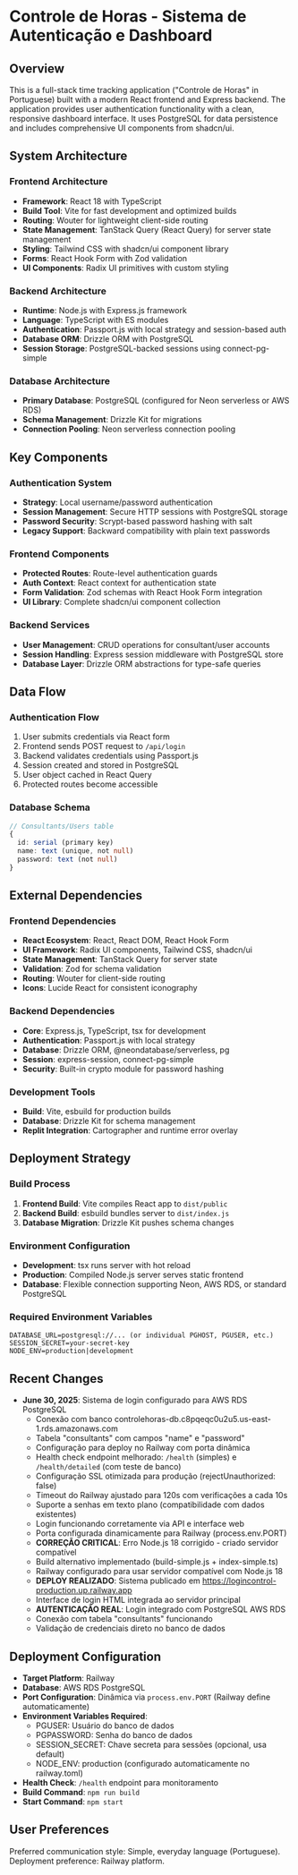 # Controle de Horas - Sistema de Autenticação e Dashboard

## Overview

This is a full-stack time tracking application ("Controle de Horas" in Portuguese) built with a modern React frontend and Express backend. The application provides user authentication functionality with a clean, responsive dashboard interface. It uses PostgreSQL for data persistence and includes comprehensive UI components from shadcn/ui.

## System Architecture

### Frontend Architecture
- **Framework**: React 18 with TypeScript
- **Build Tool**: Vite for fast development and optimized builds
- **Routing**: Wouter for lightweight client-side routing
- **State Management**: TanStack Query (React Query) for server state management
- **Styling**: Tailwind CSS with shadcn/ui component library
- **Forms**: React Hook Form with Zod validation
- **UI Components**: Radix UI primitives with custom styling

### Backend Architecture
- **Runtime**: Node.js with Express.js framework
- **Language**: TypeScript with ES modules
- **Authentication**: Passport.js with local strategy and session-based auth
- **Database ORM**: Drizzle ORM with PostgreSQL
- **Session Storage**: PostgreSQL-backed sessions using connect-pg-simple

### Database Architecture
- **Primary Database**: PostgreSQL (configured for Neon serverless or AWS RDS)
- **Schema Management**: Drizzle Kit for migrations
- **Connection Pooling**: Neon serverless connection pooling

## Key Components

### Authentication System
- **Strategy**: Local username/password authentication
- **Session Management**: Secure HTTP sessions with PostgreSQL storage
- **Password Security**: Scrypt-based password hashing with salt
- **Legacy Support**: Backward compatibility with plain text passwords

### Frontend Components
- **Protected Routes**: Route-level authentication guards
- **Auth Context**: React context for authentication state
- **Form Validation**: Zod schemas with React Hook Form integration
- **UI Library**: Complete shadcn/ui component collection

### Backend Services
- **User Management**: CRUD operations for consultant/user accounts
- **Session Handling**: Express session middleware with PostgreSQL store
- **Database Layer**: Drizzle ORM abstractions for type-safe queries

## Data Flow

### Authentication Flow
1. User submits credentials via React form
2. Frontend sends POST request to `/api/login`
3. Backend validates credentials using Passport.js
4. Session created and stored in PostgreSQL
5. User object cached in React Query
6. Protected routes become accessible

### Database Schema
```typescript
// Consultants/Users table
{
  id: serial (primary key)
  name: text (unique, not null)
  password: text (not null)
}
```

## External Dependencies

### Frontend Dependencies
- **React Ecosystem**: React, React DOM, React Hook Form
- **UI Framework**: Radix UI components, Tailwind CSS, shadcn/ui
- **State Management**: TanStack Query for server state
- **Validation**: Zod for schema validation
- **Routing**: Wouter for client-side routing
- **Icons**: Lucide React for consistent iconography

### Backend Dependencies
- **Core**: Express.js, TypeScript, tsx for development
- **Authentication**: Passport.js with local strategy
- **Database**: Drizzle ORM, @neondatabase/serverless, pg
- **Session**: express-session, connect-pg-simple
- **Security**: Built-in crypto module for password hashing

### Development Tools
- **Build**: Vite, esbuild for production builds
- **Database**: Drizzle Kit for schema management
- **Replit Integration**: Cartographer and runtime error overlay

## Deployment Strategy

### Build Process
1. **Frontend Build**: Vite compiles React app to `dist/public`
2. **Backend Build**: esbuild bundles server to `dist/index.js`
3. **Database Migration**: Drizzle Kit pushes schema changes

### Environment Configuration
- **Development**: tsx runs server with hot reload
- **Production**: Compiled Node.js server serves static frontend
- **Database**: Flexible connection supporting Neon, AWS RDS, or standard PostgreSQL

### Required Environment Variables
```
DATABASE_URL=postgresql://... (or individual PGHOST, PGUSER, etc.)
SESSION_SECRET=your-secret-key
NODE_ENV=production|development
```

## Recent Changes
- **June 30, 2025**: Sistema de login configurado para AWS RDS PostgreSQL
  - Conexão com banco controlehoras-db.c8pqeqc0u2u5.us-east-1.rds.amazonaws.com
  - Tabela "consultants" com campos "name" e "password"
  - Configuração para deploy no Railway com porta dinâmica
  - Health check endpoint melhorado: `/health` (simples) e `/health/detailed` (com teste de banco)
  - Configuração SSL otimizada para produção (rejectUnauthorized: false)
  - Timeout do Railway ajustado para 120s com verificações a cada 10s
  - Suporte a senhas em texto plano (compatibilidade com dados existentes)
  - Login funcionando corretamente via API e interface web
  - Porta configurada dinamicamente para Railway (process.env.PORT)
  - **CORREÇÃO CRITICAL**: Erro Node.js 18 corrigido - criado servidor compatível
  - Build alternativo implementado (build-simple.js + index-simple.ts)
  - Railway configurado para usar servidor compatível com Node.js 18
  - **DEPLOY REALIZADO**: Sistema publicado em https://logincontrol-production.up.railway.app
  - Interface de login HTML integrada ao servidor principal
  - **AUTENTICAÇÃO REAL**: Login integrado com PostgreSQL AWS RDS
  - Conexão com tabela "consultants" funcionando
  - Validação de credenciais direto no banco de dados

## Deployment Configuration
- **Target Platform**: Railway
- **Database**: AWS RDS PostgreSQL
- **Port Configuration**: Dinâmica via `process.env.PORT` (Railway define automaticamente)
- **Environment Variables Required**:
  - PGUSER: Usuário do banco de dados
  - PGPASSWORD: Senha do banco de dados
  - SESSION_SECRET: Chave secreta para sessões (opcional, usa default)
  - NODE_ENV: production (configurado automaticamente no railway.toml)
- **Health Check**: `/health` endpoint para monitoramento
- **Build Command**: `npm run build`
- **Start Command**: `npm start`

## User Preferences

Preferred communication style: Simple, everyday language (Portuguese).
Deployment preference: Railway platform.
